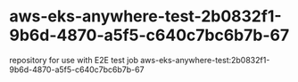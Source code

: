 # aws-eks-anywhere-test-2b0832f1-9b6d-4870-a5f5-c640c7bc6b7b-67
repository for use with E2E test job aws-eks-anywhere-test:2b0832f1-9b6d-4870-a5f5-c640c7bc6b7b-67
